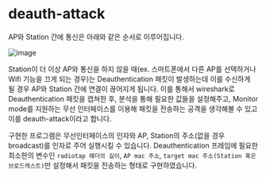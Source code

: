 # deauth-attack
AP와 Station 간에 통신은 아래와 같은 순서로 이루어집니다.

![image](https://user-images.githubusercontent.com/68851537/159670911-f3710f10-fbe8-4841-b21d-e64aca844e12.png)

Station이 더 이상 AP와 통신을 하지 않을 때(ex. 스마트폰에서 다른 AP를 선택하거나 Wifi 기능을 끄게 되는 경우)는 Deauthentication 패킷이 발생하는데 이를 수신하게 될 경우 AP와 Station 간에 연결이 끊어지게 됩니다. 이를 통해서 wireshark로 Deauthentication 패킷을 캡쳐한 후, 분석을 통해 필요한 값들을 설정해주고, Monitor mode를 지원하는 무선 인터페이스를 이용해 패킷을 전송하는 공격을 생각해볼 수 있고 이를 deauth-attack이라고 합니다.

구현한 프로그램은 무선인터페이스의 인자와 AP, Station의 주소(없을 경우 broadcast)를 인자로 주어 실행시킬 수 있습니다. Deauthentication 프레임에 필요한 최소한의 변수인 `radiotap 헤더의 길이`, `AP mac 주소`, `target mac 주소(Station 혹은 브로드캐스트)`만 설정해서 패킷을 전송하는 형태로 구현하였습니다.

